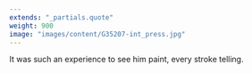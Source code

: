 ```yaml
---
extends: "_partials.quote"
weight: 900
image: "images/content/G35207-int_press.jpg"
---
```


It was such an experience to see him paint, every stroke telling.
